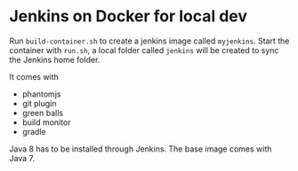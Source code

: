 # Jenkins on Docker for local dev

Run `build-container.sh` to create a jenkins image called `myjenkins`. 
Start the container with `run.sh`, a local folder called `jenkins` will be created to sync the Jenkins home folder.

It comes with
* phantomjs
* git plugin
* green balls
* build monitor
* gradle
 
Java 8 has to be installed through Jenkins. The base image comes with Java 7.
